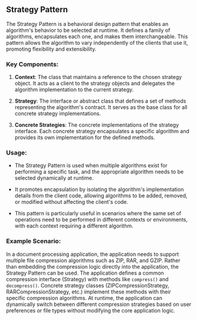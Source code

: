 ## Strategy Pattern

The Strategy Pattern is a behavioral design pattern that enables an algorithm's behavior to be selected at runtime. It defines a family of algorithms, encapsulates each one, and makes them interchangeable. This pattern allows the algorithm to vary independently of the clients that use it, promoting flexibility and extensibility.

### Key Components:

1. **Context**: The class that maintains a reference to the chosen strategy object. It acts as a client to the strategy objects and delegates the algorithm implementation to the current strategy.

2. **Strategy**: The interface or abstract class that defines a set of methods representing the algorithm's contract. It serves as the base class for all concrete strategy implementations.

3. **Concrete Strategies**: The concrete implementations of the strategy interface. Each concrete strategy encapsulates a specific algorithm and provides its own implementation for the defined methods.

### Usage:

- The Strategy Pattern is used when multiple algorithms exist for performing a specific task, and the appropriate algorithm needs to be selected dynamically at runtime.
  
- It promotes encapsulation by isolating the algorithm's implementation details from the client code, allowing algorithms to be added, removed, or modified without affecting the client's code.

- This pattern is particularly useful in scenarios where the same set of operations need to be performed in different contexts or environments, with each context requiring a different algorithm.

### Example Scenario:

In a document processing application, the application needs to support multiple file compression algorithms such as ZIP, RAR, and GZIP. Rather than embedding the compression logic directly into the application, the Strategy Pattern can be used. The application defines a common compression interface (Strategy) with methods like `compress()` and `decompress()`. Concrete strategy classes (ZIPCompressionStrategy, RARCompressionStrategy, etc.) implement these methods with their specific compression algorithms. At runtime, the application can dynamically switch between different compression strategies based on user preferences or file types without modifying the core application logic.
